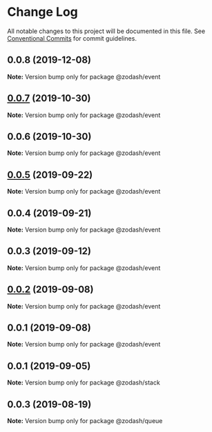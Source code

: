 # Change Log

All notable changes to this project will be documented in this file.
See [Conventional Commits](https://conventionalcommits.org) for commit guidelines.

## 0.0.8 (2019-12-08)

**Note:** Version bump only for package @zodash/event





## [0.0.7](https://github.com/zcorky/zodash/compare/@zodash/event@0.0.6...@zodash/event@0.0.7) (2019-10-30)

**Note:** Version bump only for package @zodash/event





## 0.0.6 (2019-10-30)

**Note:** Version bump only for package @zodash/event





## [0.0.5](https://github.com/zcorky/zodash/compare/@zodash/event@0.0.4...@zodash/event@0.0.5) (2019-09-22)

**Note:** Version bump only for package @zodash/event





## 0.0.4 (2019-09-21)

**Note:** Version bump only for package @zodash/event





## 0.0.3 (2019-09-12)

**Note:** Version bump only for package @zodash/event





## [0.0.2](https://github.com/zcorky/zodash/compare/@zodash/event@0.0.1...@zodash/event@0.0.2) (2019-09-08)

**Note:** Version bump only for package @zodash/event





## 0.0.1 (2019-09-08)

**Note:** Version bump only for package @zodash/event





## 0.0.1 (2019-09-05)

**Note:** Version bump only for package @zodash/stack





## 0.0.3 (2019-08-19)

**Note:** Version bump only for package @zodash/queue
